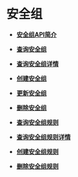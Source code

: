 # 安全组<a name="ZH-CN_TOPIC_0060595008"></a>

-   **[安全组API简介](安全组API简介-OpenStack.md)**  

-   **[查询安全组](查询安全组-OpenStack.md)**  

-   **[查询安全组详情](查询安全组详情-OpenStack.md)**  

-   **[创建安全组](创建安全组-OpenStack.md)**  

-   **[更新安全组](更新安全组-OpenStack.md)**  

-   **[删除安全组](删除安全组-OpenStack.md)**  

-   **[查询安全组规则](查询安全组规则-OpenStack.md)**  

-   **[查询安全组规则详情](查询安全组规则详情-OpenStack.md)**  

-   **[创建安全组规则](创建安全组规则-OpenStack.md)**  

-   **[删除安全组规则](删除安全组规则-OpenStack.md)**  


